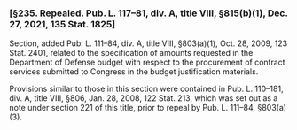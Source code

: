 ### [§235. Repealed. Pub. L. 117–81, div. A, title VIII, §815(b)(1), Dec. 27, 2021, 135 Stat. 1825] ###

Section, added Pub. L. 111–84, div. A, title VIII, §803(a)(1), Oct. 28, 2009, 123 Stat. 2401, related to the specification of amounts requested in the Department of Defense budget with respect to the procurement of contract services submitted to Congress in the budget justification materials.

Provisions similar to those in this section were contained in Pub. L. 110–181, div. A, title VIII, §806, Jan. 28, 2008, 122 Stat. 213, which was set out as a note under section 221 of this title, prior to repeal by Pub. L. 111–84, §803(a)(3).